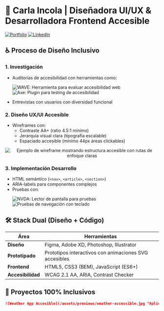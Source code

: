 # 👋 Carla Incola | Diseñadora UI/UX & Desarrolladora Frontend Accesible

[![Portfolio](https://img.shields.io/badge/🎨_Portfolio-8A2BE2?style=for-the-badge&logo=vercel&logoColor=white "Ver mi portfolio de diseño y desarrollo")](https://carlaincola.github.io/hello-im-carla)
[![LinkedIn](https://img.shields.io/badge/💼_LinkedIn-0077B5?style=for-the-badge&logo=linkedin "Mi perfil profesional")](https://www.linkedin.com/in/carla-incola)

## ♿ Proceso de Diseño Inclusivo

### 1. **Investigación**
   - Auditorías de accesibilidad con herramientas como:
     <p>
       <img src="https://img.shields.io/badge/WAVE-0077B5?style=flat&logo=w3c&logoColor=white" alt="WAVE: Herramienta para evaluar accesibilidad web">
       <img src="https://img.shields.io/badge/Axe-007ACC?style=flat&logo=axe&logoColor=white" alt="Axe: Plugin para testing de accesibilidad">
     </p>
   - Entrevistas con usuarios con diversidad funcional

### 2. **Diseño UX/UI Accesible**
   - Wireframes con:
     - Contraste AA+ (ratio 4.5:1 mínimo)
     - Jerarquía visual clara (tipografía escalable)
     - Espaciado accesible (mínimo 44px áreas clickables)
   <p align="center">
     <img src="https://via.placeholder.com/600x400/8A2BE2/FFFFFF?text=Wireframe+Accesible" alt="Ejemplo de wireframe mostrando estructura accesible con rutas de enfoque claras">
   </p>

### 3. **Implementación Desarrollo**
   - HTML semántico (`<nav>`, `<article>`, `<section>`)
   - ARIA-labels para componentes complejos
   - Pruebas con:
     <p>
       <img src="https://img.shields.io/badge/NVDA-000000?style=flat&logo=nvda&logoColor=white" alt="NVDA: Lector de pantalla para pruebas">
       <img src="https://img.shields.io/badge/Keyboard-5C5C5C?style=flat&logo=keyboard&logoColor=white" alt="Pruebas de navegación con teclado">
     </p>

## 🛠 Stack Dual (Diseño + Código)

| Área | Herramientas |
|------|--------------|
| **Diseño** | Figma, Adobe XD, Photoshop, Illustrator |
| **Prototipado** | Prototipos interactivos con animaciones SVG accesibles |
| **Frontend** | HTML5, CSS3 (BEM), JavaScript (ES6+) |
| **Accesibilidad** | WCAG 2.1 AA, ARIA, Contrast Checker |

## 🌟 Proyectos 100% Inclusivos

```markdown
![Weather App Accesible](/assets/previews/weather-accessible.jpg "Aplicación climática con: 1) Contraste ajustable, 2) Textos descriptivos para íconos, 3) Navegación por voz")

